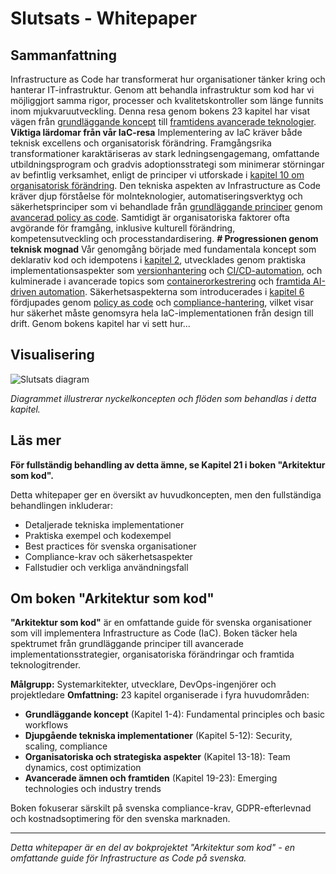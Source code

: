 # Slutsats - Whitepaper

## Sammanfattning

Infrastructure as Code har transformerat hur organisationer tänker kring och hanterar IT-infrastruktur. Genom att behandla infrastruktur som kod har vi möjliggjort samma rigor, processer och kvalitetskontroller som länge funnits inom mjukvaruutveckling. Denna resa genom bokens 23 kapitel har visat vägen från [grundläggande koncept](01_inledning.md) till [framtidens avancerade teknologier](19_kapitel18.md). **Viktiga lärdomar från vår IaC-resa** Implementering av IaC kräver både teknisk excellens och organisatorisk förändring. Framgångsrika transformationer karaktäriseras av stark ledningsengagemang, omfattande utbildningsprogram och gradvis adoptionsstrategi som minimerar störningar av befintlig verksamhet, enligt de principer vi utforskade i [kapitel 10 om organisatorisk förändring](10_kapitel9.md). Den tekniska aspekten av Infrastructure as Code kräver djup förståelse för molnteknologier, automatiseringsverktyg och säkerhetsprinciper som vi behandlade från [grundläggande principer](02_kapitel1.md) genom [avancerad policy as code](12_kapitel11.md). Samtidigt är organisatoriska faktorer ofta avgörande för framgång, inklusive kulturell förändring, kompetensutveckling och processtandardisering. **# Progressionen genom teknisk mognad** Vår genomgång började med fundamentala koncept som deklarativ kod och idempotens i [kapitel 2](02_kapitel1.md), utvecklades genom praktiska implementationsaspekter som [versionhantering](03_kapitel2.md) och [CI/CD-automation](04_kapitel3.md), och kulminerade i avancerade topics som [containerorkestrering](11_kapitel10.md) och [framtida AI-driven automation](19_kapitel18.md). Säkerhetsaspekterna som introducerades i [kapitel 6](06_kapitel5.md) fördjupades genom [policy as code](12_kapitel11.md) och [compliance-hantering](14_kapitel13.md), vilket visar hur säkerhet måste genomsyra hela IaC-implementationen från design till drift. Genom bokens kapitel har vi sett hur...

## Visualisering

![Slutsats diagram](../docs/images/diagram_21_21_slutsats.png)

*Diagrammet illustrerar nyckelkoncepten och flöden som behandlas i detta kapitel.*

## Läs mer

**För fullständig behandling av detta ämne, se Kapitel 21 i boken "Arkitektur som kod".**

Detta whitepaper ger en översikt av huvudkoncepten, men den fullständiga behandlingen inkluderar:
- Detaljerade tekniska implementationer
- Praktiska exempel och kodexempel
- Best practices för svenska organisationer
- Compliance-krav och säkerhetsaspekter
- Fallstudier och verkliga användningsfall

## Om boken "Arkitektur som kod"

**"Arkitektur som kod"** är en omfattande guide för svenska organisationer som vill implementera Infrastructure as Code (IaC). Boken täcker hela spektrumet från grundläggande principer till avancerade implementationsstrategier, organisatoriska förändringar och framtida teknologitrender.

**Målgrupp:** Systemarkitekter, utvecklare, DevOps-ingenjörer och projektledare
**Omfattning:** 23 kapitel organiserade i fyra huvudområden:
- **Grundläggande koncept** (Kapitel 1-4): Fundamental principles och basic workflows
- **Djupgående tekniska implementationer** (Kapitel 5-12): Security, scaling, compliance
- **Organisatoriska och strategiska aspekter** (Kapitel 13-18): Team dynamics, cost optimization
- **Avancerade ämnen och framtiden** (Kapitel 19-23): Emerging technologies och industry trends

Boken fokuserar särskilt på svenska compliance-krav, GDPR-efterlevnad och kostnadsoptimering för den svenska marknaden.

---

*Detta whitepaper är en del av bokprojektet "Arkitektur som kod" - en omfattande guide för Infrastructure as Code på svenska.*
